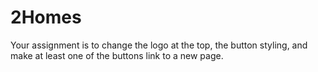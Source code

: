 # 2Homes
Your assignment is to change the logo at the top, the button styling, and make at least one of the buttons link to a new page.
